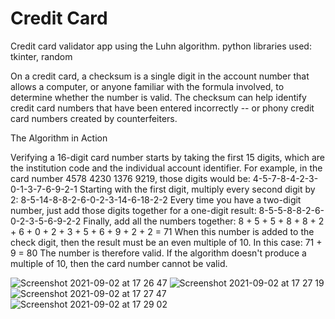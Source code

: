 # Credit Card

Credit card validator app using the Luhn algorithm.
python libraries used: tkinter, random

On a credit card, a checksum is a single digit in the account number that allows a computer, or anyone familiar with the formula involved, to determine whether the number is valid. The checksum can help identify credit card numbers that have been entered incorrectly -- or phony credit card numbers created by counterfeiters.

The Algorithm in Action

Verifying a 16-digit card number starts by taking the first 15 digits, which are the institution code and the individual account identifier. For example, in the card number 4578 4230 1376 9219, those digits would be:
4-5-7-8-4-2-3-0-1-3-7-6-9-2-1
Starting with the first digit, multiply every second digit by 2:
8-5-14-8-8-2-6-0-2-3-14-6-18-2-2
Every time you have a two-digit number, just add those digits together for a one-digit result:
8-5-5-8-8-2-6-0-2-3-5-6-9-2-2
Finally, add all the numbers together:
8 + 5 + 5 + 8 + 8 + 2 + 6 + 0 + 2 + 3 + 5 + 6 + 9 + 2 + 2 = 71
When this number is added to the check digit, then the result must be an even multiple of 10. In this case:
71 + 9 = 80
The number is therefore valid. If the algorithm doesn't produce a multiple of 10, then the card number cannot be valid.

![Screenshot 2021-09-02 at 17 26 47](https://user-images.githubusercontent.com/76489213/131864464-f7b3603e-2912-4552-aae2-fca6bd0fc041.png)
![Screenshot 2021-09-02 at 17 27 19](https://user-images.githubusercontent.com/76489213/131864496-4a3ab744-1e7f-484a-b94f-93c69a476d8a.png)
![Screenshot 2021-09-02 at 17 27 47](https://user-images.githubusercontent.com/76489213/131864523-4e11c3ef-3d1b-4241-a1ae-587a20511c3c.png)
![Screenshot 2021-09-02 at 17 29 02](https://user-images.githubusercontent.com/76489213/131864549-3588d744-3433-4595-803e-0be39406f896.png)


